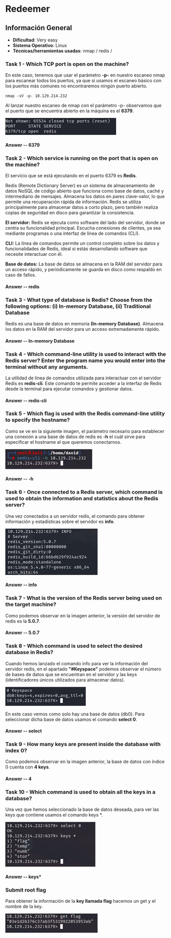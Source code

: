 # Redeemer

## Información General

- **Dificultad**: Very easy
- **Sistema Operativo**: Linux
- **Técnicas/herramientas usadas**: nmap / redis / 

### Task 1 - Which TCP port is open on the machine?

En este caso, tenemos que usar el parámetro **-p-** en nuestro escaneo nmap para escanear todos los puertos, ya que si usamos el escaneo básico con los puertos más comunes no encontraremos ningún puerto abierto.

```
nmap -sV -p- 10.129.214.232
```
Al lanzar nuestro escaneo de nmap con el parámetro -p- observamos que el puerto que se encuentra abierto en la máquina es el **6379**.

![nmap](../../images/Redeemer/nmap.png)

#### Answer -- 6379

### Task 2 - Which service is running on the port that is open on the machine?

El servicio que se está ejecutando en el puerto 6379 es **Redis**.

Redis (Remote Dictionary Server) es un sistema de almacenamiento de datos NoSQL de código abierto que funciona como base de datos, caché y intermediario de mensajes. Almacena los datos en pares clave-valor, lo que permite una recuperación rápida de información. Redis se utiliza principalmente para almacenar datos a corto plazo, pero también realiza copias de seguridad en disco para garantizar la consistencia.

**El servidor:** 
Redis se ejecuta como software del lado del servidor, donde se centra su funcionalidad principal. Escucha conexiones de clientes, ya sea mediante programas o una interfaz de línea de comandos (CLI).

**CLI:** 
La línea de comandos permite un control completo sobre los datos y funcionalidades de Redis, ideal si estás desarrollando software que necesite interactuar con él.

**Base de datos:** 
La base de datos se almacena en la RAM del servidor para un acceso rápido, y periódicamente se guarda en disco como respaldo en caso de fallos.

#### Answer -- redis

### Task 3 - What type of database is Redis? Choose from the following options: (i) In-memory Database, (ii) Traditional Database

Redis es una base de datos en memoria **(In-memory Database)**. Almacena los datos en la RAM del servidor para un acceso extremadamente rápido.

#### Answer -- In-memory Database


### Task 4 - Which command-line utility is used to interact with the Redis server? Enter the program name you would enter into the terminal without any arguments.

La utilidad de línea de comandos utilizada para interactuar con el servidor Redis es **redis-cli**. Este comando te permite acceder a la interfaz de Redis desde la terminal para ejecutar comandos y gestionar datos.

#### Answer -- redis-cli

### Task 5 - Which flag is used with the Redis command-line utility to specify the hostname?

Como se ve en la siguiente imagen, el parámetro necesario para establecer una conexión a una base de datos de redis es **-h** el cuál sirve para especificar el hostname al que queremos conectarnos.

![redis-cli](../../images/Redeemer/redis-cli.png)

#### Answer -- -h

### Task 6 - Once connected to a Redis server, which command is used to obtain the information and statistics about the Redis server?

Una vez conectados a un servidor redis, el comando para obtener información y estadísticas sobre el servidor es **info**.

![info](../../images/Redeemer/info.png)

#### Answer -- info


### Task 7 - What is the version of the Redis server being used on the target machine?

Como podemos observar en la imagen anterior, la versión del servidor de redis es la **5.0.7**.

#### Answer -- 5.0.7

### Task 8 - Which command is used to select the desired database in Redis?

Cuando hemos lanzado el comando info para ver la información del servidor redis, en el apartado **"#Keyspace"** podemos observar el número de bases de datos que se encuentran en el servidor y las keys (identificadores únicos utilizados para almacenar datos).

![keys](../../images/Redeemer/keys.png)

En este caso vemos como solo hay una base de datos (db0). Para seleccionar dicha base de datos usamos el comando **select 0**.

#### Answer -- select

### Task 9 - How many keys are present inside the database with index 0?

Como podemos observar en la imagen anterior, la base de datos con índice 0 cuenta con **4 keys**.

#### Answer -- 4

### Task 10 - Which command is used to obtain all the keys in a database?

Una vez que hemos seleccionado la base de datos deseada, para ver las keys que contiene usamos el comando keys *.

![info_keys](../../images/Redeemer/info_keys.png)

#### Answer -- keys*

### Submit root flag

Para obtener la información de la **key llamada flag** hacemos un get y el nombre de la key.

![flag](../../images/Redeemer/flag.png)